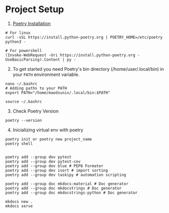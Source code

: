# Project Setup
1.  [Poetry Installation](https://python-poetry.org/docs/#installing-with-the-official-installer)
```
# For linux
curl -sSL https://install.python-poetry.org | POETRY_HOME=/etc/poetry python3 -

# For powershell
(Invoke-WebRequest -Uri https://install.python-poetry.org -UseBasicParsing).Content | py -
```
2. To get started you need Poetry's bin directory (/home/user/.local/bin) in your `PATH`
environment variable.

````
nano ~/.bashrc
# Adding paths to your PATH
export PATH="/home/maodsunix/.local/bin:$PATH"

source ~/.bashrc
````
3. Check Poetry Version

````
poetry --version
````

4. Inicializing virtual env with poetry
````
poetry init or poetry new project_name
poetry shell


poetry add --group dev pytest
poetry add --group dev pytest-cov 
poetry add --group dev blue # PEP8 Formater
poetry add --group dev isort # import sorting
poetry add --group dev taskipy # automation scripting

poetry add --group doc mkdocs-material # Doc generator
poetry add --group doc mkdocstrings # Doc generator
poetry add --group doc mkdocstrings-python # Doc generator

mkdocs new .
mkdocs serve

````

